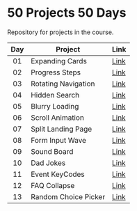 # 50 Projects 50 Days

Repository for projects in the course.

| Day | Project              | Link                                                                     |
| :-: | -------------------- | ------------------------------------------------------------------------ |
| 01  | Expanding Cards      | [Link](https://raubaca.github.io/50projects50days/expanding-cards/)      |
| 02  | Progress Steps       | [Link](https://raubaca.github.io/50projects50days/progress-steps/)       |
| 03  | Rotating Navigation  | [Link](https://raubaca.github.io/50projects50days/rotating-navigation/)  |
| 04  | Hidden Search        | [Link](https://raubaca.github.io/50projects50days/hidden-search/)        |
| 05  | Blurry Loading       | [Link](https://raubaca.github.io/50projects50days/blurry-loading/)       |
| 06  | Scroll Animation     | [Link](https://raubaca.github.io/50projects50days/scroll-animation/)     |
| 07  | Split Landing Page   | [Link](https://raubaca.github.io/50projects50days/split-landing-page/)   |
| 08  | Form Input Wave      | [Link](https://raubaca.github.io/50projects50days/form-input-wave/)      |
| 09  | Sound Board          | [Link](https://raubaca.github.io/50projects50days/sound-board/)          |
| 10  | Dad Jokes            | [Link](https://raubaca.github.io/50projects50days/dad-jokes/)            |
| 11  | Event KeyCodes       | [Link](https://raubaca.github.io/50projects50days/event-keycodes/)       |
| 12  | FAQ Collapse         | [Link](https://raubaca.github.io/50projects50days/faq-collapse/)         |
| 13  | Random Choice Picker | [Link](https://raubaca.github.io/50projects50days/random-choice-picker/) |
